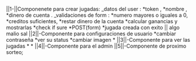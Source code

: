 ||1-||Componenete para crear jugadas:
_datos del user :
*token ,
*nombre ,
*dinero de cuenta .
_validaciones de form :
*numero mayores o iguales a 0,
*creditos suficientes,
*restar dinero de la cuenta
*calcular ganancias y mostrarlas
*check if sure
*POST(form)
*jugada creada con exito || algo malio sal
||2||-Componente para configuraciones de usuario
*cambiar contraseña
*ver su status 
*cambiar imagen
*
||3||-Componente para ver las jugadas 
*
*
||4||-Componente para el admin
||5||-Componente de proximo sorteo;
